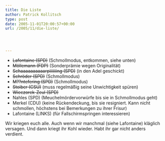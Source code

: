 ```yaml
---
title: Die Liste
author: Patrick Kollitsch
type: post
date: 2005-11-01T20:00:57+00:00
url: /2005/11/die-liste/




---
```

  * <del>Lafontaine (SPD)</del> (Schmollmodus, entkommen, siehe unten)
  * <del>M&ouml;llemann (FDP)</del> (Sonderpr&auml;mie wegen Originalit&auml;t)
  * <del>Schaaaaaaaaaarpiiiiiiing (SPD)</del> (in den Adel geschickt)
  * <del>Schr&ouml;der (SPD)</del> (Schmollmodus)
  * <del>M??ntefering (SPD)</del> (Schmollmodus)
  * <del>Stoiber (CSU)</del> (muss regelm&auml;&szlig;ig seine Unwichtigkeit sp&uuml;ren)
  * <del>Wieczorek-Zeul (SPD)</del>
  * Nahles (SPD) (Meuchelm&ouml;rdervorw&uuml;rfe bis sie in Schmollmodus geht)
  * Merkel (CDU) (keine R&uuml;ckendeckung, bis sie resigniert. Kann nicht schmollen, h&ouml;chstens bei Bemerkungen zu ihrer Frisur)
  * Lafontaine (LINKS) (f&uuml;r Fallschirmspringen interessieren)

Wir kriegen euch alle. Auch wenn wir manchmal (siehe Lafontaine) kl&auml;glich versagen. Und dann kriegt ihr Kohl wieder. Habt ihr gar nicht anders verdient.